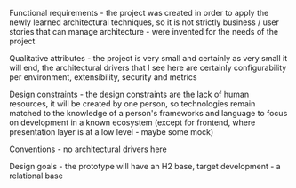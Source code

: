 Functional requirements - the project was created in order to apply the newly learned architectural techniques, so it is not strictly
business / user stories that can manage architecture - were invented for the needs of the project

Qualitative attributes - the project is very small and certainly as very small it will end, the architectural drivers that I see here are
certainly configurability per environment, extensibility, security and metrics

Design constraints - the design constraints are the lack of human resources, it will be created by one person, so technologies remain
matched to the knowledge of a person's frameworks and language to focus on development in a known ecosystem (except for frontend, where
presentation layer is at a low level - maybe some mock)

Conventions - no architectural drivers here

Design goals - the prototype will have an H2 base, target development - a relational base
